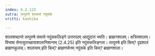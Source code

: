 ```yaml
---
index: 6.2.123
sutra: तत्पुरुषे शालायां नपुंसके
vritti: kashika

---
```

शालाशब्दान्ते तत्पुरुषे समासे नपुंसकलिङ्गे उत्तरपदम् आद्युदात्तं भवति। ब्राह्मनशालम्। क्षत्रियशालम्। विभाषा सेनासुराच्छायाशालानिशानाम् (2.4.25) इति नपुंसकलिङ्गता। तत्पुरुषे इति किम्? दृढशालं ब्राह्मणकुलस्। शालायाम् इति किम्? ब्राह्मणसेनम् नपुंसके इति किम्? ब्राह्मणशाला।